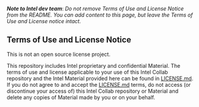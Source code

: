 ***Note to Intel dev team***: *Do not remove Terms of Use and License Notice from the README. You can add content to this page, but leave the Terms of Use and License notice intact.*

## Terms of Use and License Notice

This is not an open source license project.

This repository includes Intel proprietary and confidential Material. The terms of use and license applicable to your use of this Intel Collab repository and the Intel Material provided here can be found in [LICENSE.md](LICENSE.md). If you do not agree to and accept the [LICENSE.md](LICENSE.md) terms, do not access (or discontinue your access of) this Intel Collab repository or Material and delete any copies of Material made by you or on your behalf.
